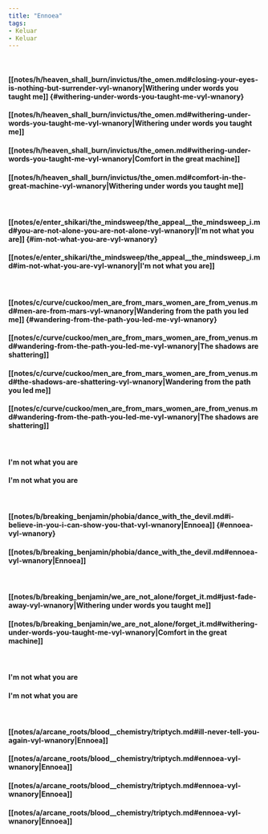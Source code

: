 ```yaml
---
title: "Ennoea"
tags:
- Keluar
- Keluar
---
```

&nbsp;
#### [[notes/h/heaven_shall_burn/invictus/the_omen.md#closing-your-eyes-is-nothing-but-surrender-vyl-wnanory|Withering under words you taught me]] {#withering-under-words-you-taught-me-vyl-wnanory}
#### [[notes/h/heaven_shall_burn/invictus/the_omen.md#withering-under-words-you-taught-me-vyl-wnanory|Withering under words you taught me]]
#### [[notes/h/heaven_shall_burn/invictus/the_omen.md#withering-under-words-you-taught-me-vyl-wnanory|Comfort in the great machine]]
#### [[notes/h/heaven_shall_burn/invictus/the_omen.md#comfort-in-the-great-machine-vyl-wnanory|Withering under words you taught me]]
&nbsp;
#### [[notes/e/enter_shikari/the_mindsweep/the_appeal__the_mindsweep_i.md#you-are-not-alone-you-are-not-alone-vyl-wnanory|I'm not what you are]] {#im-not-what-you-are-vyl-wnanory}
#### [[notes/e/enter_shikari/the_mindsweep/the_appeal__the_mindsweep_i.md#im-not-what-you-are-vyl-wnanory|I'm not what you are]]
&nbsp;
#### [[notes/c/curve/cuckoo/men_are_from_mars_women_are_from_venus.md#men-are-from-mars-vyl-wnanory|Wandering from the path you led me]] {#wandering-from-the-path-you-led-me-vyl-wnanory}
#### [[notes/c/curve/cuckoo/men_are_from_mars_women_are_from_venus.md#wandering-from-the-path-you-led-me-vyl-wnanory|The shadows are shattering]]
#### [[notes/c/curve/cuckoo/men_are_from_mars_women_are_from_venus.md#the-shadows-are-shattering-vyl-wnanory|Wandering from the path you led me]]
#### [[notes/c/curve/cuckoo/men_are_from_mars_women_are_from_venus.md#wandering-from-the-path-you-led-me-vyl-wnanory|The shadows are shattering]]
&nbsp;
#### I'm not what you are
#### I'm not what you are
&nbsp;
#### [[notes/b/breaking_benjamin/phobia/dance_with_the_devil.md#i-believe-in-you-i-can-show-you-that-vyl-wnanory|Ennoea]] {#ennoea-vyl-wnanory}
#### [[notes/b/breaking_benjamin/phobia/dance_with_the_devil.md#ennoea-vyl-wnanory|Ennoea]]
&nbsp;
#### [[notes/b/breaking_benjamin/we_are_not_alone/forget_it.md#just-fade-away-vyl-wnanory|Withering under words you taught me]]
#### [[notes/b/breaking_benjamin/we_are_not_alone/forget_it.md#withering-under-words-you-taught-me-vyl-wnanory|Comfort in the great machine]]
&nbsp;
#### I'm not what you are
#### I'm not what you are
&nbsp;
#### [[notes/a/arcane_roots/blood__chemistry/triptych.md#ill-never-tell-you-again-vyl-wnanory|Ennoea]]
#### [[notes/a/arcane_roots/blood__chemistry/triptych.md#ennoea-vyl-wnanory|Ennoea]]
#### [[notes/a/arcane_roots/blood__chemistry/triptych.md#ennoea-vyl-wnanory|Ennoea]]
#### [[notes/a/arcane_roots/blood__chemistry/triptych.md#ennoea-vyl-wnanory|Ennoea]]
